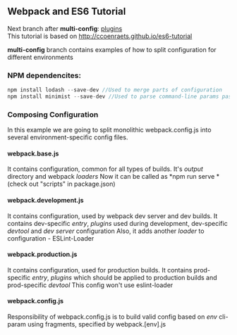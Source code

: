 ## Webpack and ES6 Tutorial

Next branch after **multi-config**: [plugins](https://github.com/iTechJ/webpack/tree/plugins)  
This tutorial is based on http://ccoenraets.github.io/es6-tutorial  

**multi-config** branch contains examples of how to split configuration for different environments

### NPM dependencites:
```javascript
npm install lodash --save-dev //Used to merge parts of configuration
npm install minimist --save-dev //Used to parse command-line params passed to webpack
```

### Composing Configuration
In this example we are going to split monolithic webpack.config.js into several environment-specific config files.

#### webpack.base.js
 It contains configuration, common for all types of builds.
 It's *output* directory and webpack *loaders*
 Now it can be called as *npm run serve * (check out "scripts" in package.json)

#### webpack.development.js
 It contains configuration, used by webpack dev server and dev builds.
 It contains dev-specific *entry*, *plugins*  used during development, dev-specific *devtool* and *dev server* configuration
 Also, it adds another *loader* to configuration - ESLint-Loader

#### webpack.production.js
 It contains configuration, used for production builds.
 It contains prod-specific *entry*, *plugins* which should be applied to production builds and prod-specific *devtool*
 This config won't use eslint-loader

#### webpack.config.js
  Responsibility of webpack.config.js is to build valid config based on *env* cli-param using fragments, specified by webpack.[env].js